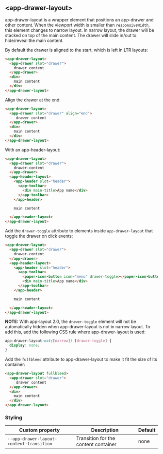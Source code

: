 ## &lt;app-drawer-layout&gt;

app-drawer-layout is a wrapper element that positions an app-drawer and other content. When
the viewport width is smaller than `responsiveWidth`, this element changes to narrow layout.
In narrow layout, the drawer will be stacked on top of the main content. The drawer will slide
in/out to hide/reveal the main content.


By default the drawer is aligned to the start, which is left in LTR layouts:

```html
<app-drawer-layout>
  <app-drawer slot="drawer">
    drawer content
  </app-drawer>
  <div>
    main content
  </div>
</app-drawer-layout>
```

Align the drawer at the end:

```html
<app-drawer-layout>
  <app-drawer slot="drawer" align="end">
     drawer content
  </app-drawer>
  <div>
    main content
  </div>
</app-drawer-layout>
```

With an app-header-layout:

```html
<app-drawer-layout>
  <app-drawer slot="drawer">
    drawer-content
  </app-drawer>
  <app-header-layout>
    <app-header slot="header">
      <app-toolbar>
        <div main-title>App name</div>
      </app-toolbar>
    </app-header>

    main content

  </app-header-layout>
</app-drawer-layout>
```

Add the `drawer-toggle` attribute to elements inside `app-drawer-layout` that toggle the drawer on click events:

```html
<app-drawer-layout>
  <app-drawer slot="drawer">
    drawer-content
  </app-drawer>
  <app-header-layout>
    <app-header slot="header">
      <app-toolbar>
        <paper-icon-button icon="menu" drawer-toggle></paper-icon-button>
        <div main-title>App name</div>
      </app-toolbar>
    </app-header>

    main content

  </app-header-layout>
</app-drawer-layout>
```

**NOTE:** With app-layout 2.0, the `drawer-toggle` element will not be automatically hidden
when app-drawer-layout is not in narrow layout. To add this, add the following CSS rule where
app-drawer-layout is used:

```css
app-drawer-layout:not([narrow]) [drawer-toggle] {
  display: none;
}
```

Add the `fullbleed` attribute to app-drawer-layout to make it fit the size of its container:

```html
<app-drawer-layout fullbleed>
  <app-drawer slot="drawer">
     drawer content
  </app-drawer>
  <div>
    main content
  </div>
</app-drawer-layout>
```

### Styling

Custom property                          | Description                          | Default
-----------------------------------------|--------------------------------------|---------
`--app-drawer-layout-content-transition` | Transition for the content container | none
